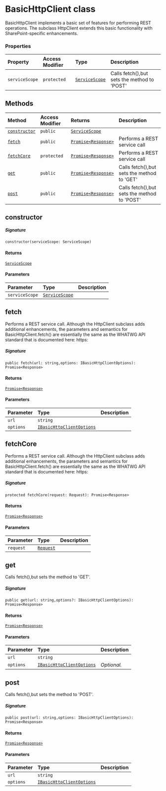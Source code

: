 # BasicHttpClient class





BasicHttpClient implements a basic set of features for performing REST operations. 
The subclass HttpClient extends this basic functionality with SharePoint-specific 
enhancements.



### Properties

| Property	   | Access Modifier | Type	| Description|
|:-------------|:----|:-------|:-----------|
|`serviceScope`     | `protected` | [`ServiceScope`](ServiceScope.md) | Calls fetch(),but sets the method to 'POST' |




## Methods

| Method	   | Access Modifier | Returns	| Description|
|:-------------|:----|:-------|:-----------|
|[`constructor`](#constructor)     | `public` | [`ServiceScope`](ServiceScope.md) |  |
|[`fetch`](#fetch)     | `public` | [`Promise<Response>`](Promise.md) | Performs a REST service call |
|[`fetchCore`](#fetchcore)     | `protected` | [`Promise<Response>`](Promise.md) | Performs a REST service call |
|[`get`](#get)     | `public` | [`Promise<Response>`](Promise.md) | Calls fetch(),but sets the method to 'GET' |
|[`post`](#post)     | `public` | [`Promise<Response>`](Promise.md) | Calls fetch(),but sets the method to 'POST' |




## constructor



##### Signature
`constructor(serviceScope: ServiceScope)`

#### Returns
[`ServiceScope`](ServiceScope.md)

#### Parameters


| Parameter	   | Type    | Description |
|:-------------|:---------------|:------------|
| `serviceScope`    | [`ServiceScope`](ServiceScope.md) |  |


## fetch

Performs a REST service call. Although the HttpClient subclass adds 
additional enhancements, the parameters and semantics for BasicHttpClient.fetch() 
are essentially the same as the WHATWG API standard that is documented here: 
https:

##### Signature
`public fetch(url: string,options: IBasicHttpClientOptions): Promise<Response>`

#### Returns
[`Promise<Response>`](Promise.md)

#### Parameters


| Parameter	   | Type    | Description |
|:-------------|:---------------|:------------|
| `url`    | `string` |  |
| `options`    | [`IBasicHttpClientOptions`](IBasicHttpClientOptions.md) |  |


## fetchCore

Performs a REST service call. Although the HttpClient subclass adds 
additional enhancements, the parameters and semantics for BasicHttpClient.fetch() 
are essentially the same as the WHATWG API standard that is documented here: 
https:

##### Signature
`protected fetchCore(request: Request): Promise<Response>`

#### Returns
[`Promise<Response>`](Promise.md)

#### Parameters


| Parameter	   | Type    | Description |
|:-------------|:---------------|:------------|
| `request`    | [`Request`](Request.md) |  |


## get

Calls fetch(),but sets the method to 'GET'.

##### Signature
`public get(url: string,options?: IBasicHttpClientOptions): Promise<Response>`

#### Returns
[`Promise<Response>`](Promise.md)

#### Parameters


| Parameter	   | Type    | Description |
|:-------------|:---------------|:------------|
| `url`    | `string` |  |
| `options`    | [`IBasicHttpClientOptions`](IBasicHttpClientOptions.md) | _Optional._ |


## post

Calls fetch(),but sets the method to 'POST'.

##### Signature
`public post(url: string,options: IBasicHttpClientOptions): Promise<Response>`

#### Returns
[`Promise<Response>`](Promise.md)

#### Parameters


| Parameter	   | Type    | Description |
|:-------------|:---------------|:------------|
| `url`    | `string` |  |
| `options`    | [`IBasicHttpClientOptions`](IBasicHttpClientOptions.md) |  |

